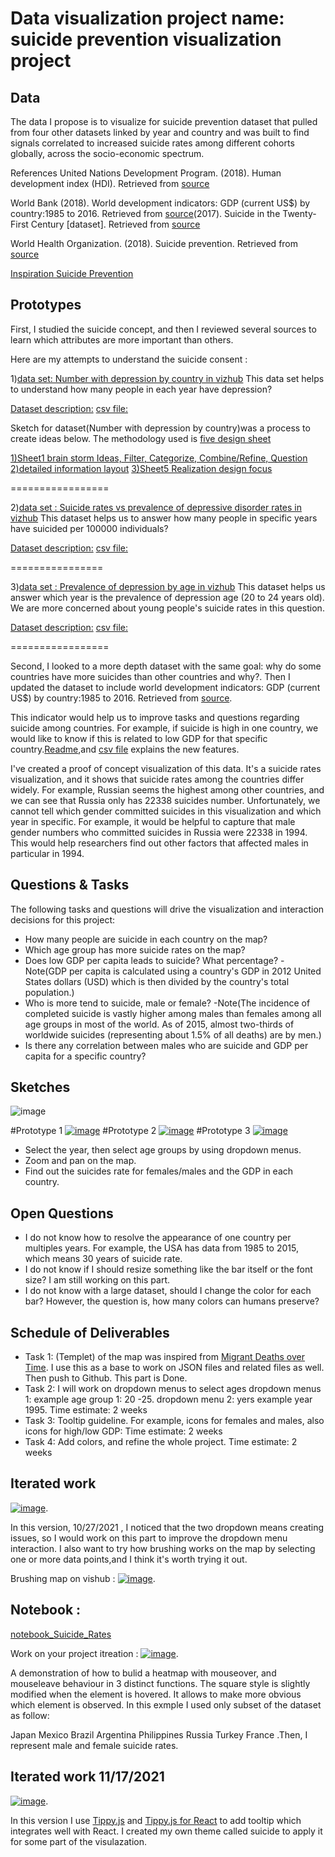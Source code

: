 
# Data visualization project name: suicide prevention visualization project

## Data

The data I propose is to visualize for suicide prevention dataset that pulled from four other datasets linked by year and country and was built to find signals correlated to increased suicide rates among different cohorts globally, across the socio-economic spectrum.

References United Nations Development Program. (2018). Human development index (HDI). Retrieved from [source](http://hdr.undp.org/en/indicators/137506)

World Bank (2018). World development indicators: GDP (current US$) by country:1985 to 2016. Retrieved from [source](http://databank.worldbank.org/data/source/world-development-indicators#)(2017). Suicide in the Twenty-First Century [dataset]. Retrieved from [source](https://www.kaggle.com/szamil/suicide-in-the-twenty-first-century/notebook)

World Health Organization. (2018). Suicide prevention. Retrieved from [source](http://www.who.int/mental_health/suicide-prevention/en/)

[Inspiration Suicide Prevention](https://www.kaggle.com/russellyates88/suicide-rates-overview-1985-to-2016?select=master.csv)

## Prototypes

First, I studied the suicide concept, and then I reviewed several sources to learn which attributes are more important than others.

Here are my attempts to understand the suicide consent :

1)[data set: Number with depression by country in vizhub](https://vizhub.com/mnalk/e116a887f76a43fbb5d0025e4e30b7aa)
This data set helps to understand how many people in each year have depression? 

[Dataset description:](https://gist.github.com/mnalk/55e775e87b4232179fdd45a1db9ec129#file-readme-md)
[csv file:](https://gist.github.com/mnalk/55e775e87b4232179fdd45a1db9ec129#file-number-with-depression-by-country-csv)

Sketch for dataset(Number with depression by country)was a process to create ideas below. The methodology used is [five design sheet](http://fds.design/)

[1)Sheet1 brain storm Ideas, Filter, Categorize, Combine/Refine, Question](https://drive.google.com/file/d/1NCOTkhhsna9SWYfg8CBFj2H690CpC4hv/view?usp=sharing)
[2)detailed information layout](https://drive.google.com/file/d/1_8XG48Z8timFpfSb7P3kl1ZauzUSeYGc/view?usp=sharing)
[3)Sheet5 Realization design focus](https://drive.google.com/file/d/1zGlNXhuhS_bkPF_lhgWrh4I864fhVawl/view?usp=sharing)

=================

2)[data set : Suicide rates vs prevalence of depressive disorder rates in vizhub](https://vizhub.com/mnalk/12565fba83094a0da620f44c933912ac)
This dataset helps us to answer how many people in specific years have suicided per 100000 individuals? 

[Dataset description:](https://gist.github.com/mnalk/b84ad44d70b8ac709d1cefc01403a683#file-readme-md)
[csv file:](https://gist.github.com/mnalk/b84ad44d70b8ac709d1cefc01403a683#file-suicide_rates_vs_prevalence_of_depressive_disorder_rates-csv)

================

3)[data set : Prevalence of depression by age in vizhub](https://vizhub.com/mnalk/e0665cc83fa34b4eac18031abb66f77e)
This dataset helps us answer which year is the prevalence of depression age (20 to 24 years old). We are more concerned about young people's suicide rates in this question.

[Dataset description:](https://gist.github.com/mnalk/d869d823ccb0ec67cfaecd3939469e39#file-readme-md)
[csv file:](https://gist.github.com/mnalk/d869d823ccb0ec67cfaecd3939469e39#file-prevalence-of-depression-by-age-csv)

=================

Second, I looked to a more depth dataset with the same goal: why do some countries have more suicides than other countries and why?. Then I updated the dataset to include world development indicators: GDP (current US$) by country:1985 to 2016. Retrieved from [source](http://databank.worldbank.org/data/source/world-development-indicators#).

This indicator would help us to improve tasks and questions regarding suicide among countries. For example, if suicide is high in one country, we would like to know if this is related to low GDP for that specific country.[Readme](https://gist.github.com/mnalk/9774fb9b221cfad2d21c387ff2e417ca#file-readme-md),and [csv file](
https://gist.githubusercontent.com/mnalk/9774fb9b221cfad2d21c387ff2e417ca/raw/feb0bb276f8606781d781a3af18a6e32e3fc418e/Suicide_Rates.csv) explains the new features.


I've created a proof of concept visualization of this data. It's a suicide rates visualization, and it shows that suicide rates among the countries differ widely. For example, Russian seems the highest among other countries, and we can see that Russia only has 22338 suicides number. Unfortunately, we cannot tell which gender committed suicides in this visualization and which year in specific.
For example, it would be helpful to capture that male gender numbers who committed suicides in Russia were 22338 in 1994. This would help researchers find out other factors that affected males in particular in 1994.


## Questions & Tasks
The following tasks and questions will drive the visualization and interaction decisions for this project:

* How many people are suicide in each country on the map?
* Which age group has more suicide rates on the map?
* Does low GDP per capita leads to suicide? What percentage?
-Note(GDP per capita is calculated using a country's GDP in 2012 United States dollars (USD) which is then divided by the country's total population.)
* Who is more tend to suicide, male or female? 
-Note(The incidence of completed suicide is vastly higher among males than females among all age groups in most of the world. As of 2015, almost two-thirds of worldwide suicides (representing about 1.5% of all deaths) are by men.)
* Is there any correlation between males who are suicide and GDP per capita for a specific country?

## Sketches
![image](https://user-images.githubusercontent.com/70254281/134373006-83e46552-e38d-4bed-a7e7-fdc8f625cf44.jpeg)

#Prototype 1
[![image](https://user-images.githubusercontent.com/70254281/137199180-dba65b29-3646-40b8-8a71-524d6ef49077.GIF)](https://vizhub.com/mnalk/761c8d9681ae455c96ab92813271431b)
#Prototype 2
[![image](https://user-images.githubusercontent.com/70254281/137198347-841f1f3c-23c4-4e83-b296-b1468d344218.png)](https://vizhub.com/mnalk/d9ce801e7d6a4e16a5c67cbe501f883e)
#Prototype 3
[![image](https://user-images.githubusercontent.com/70254281/134232441-34cf632a-9233-4227-b8d6-7a84c44f8ddd.GIF)](https://vizhub.com/mnalk/86cf45b181914194852f165c5146c597)


* Select the year, then select age groups by using dropdown menus.
* Zoom and pan on the map.
* Find out the suicides rate for females/males and the GDP in each country.

## Open Questions
* I do not know how to resolve the appearance of one country per multiples years. For example, the USA has data from 1985 to 2015, which means 30 years of suicide rate.
* I do not know if I should resize something like the bar itself or the font size? I am still working on this part.
* I do not know with a large dataset, should I change the color for each bar? However, the question is, how many colors can humans preserve?

## Schedule of Deliverables
* Task 1: (Templet) of the map was inspired from [Migrant Deaths over Time](https://bl.ocks.org/curran/raw/a479b91bba14d633487e/?raw=true). I use this as a base to work on JSON files and related files as well. Then push to Github. This part is Done.
* Task 2: I will work on dropdown menus to select ages dropdown menus 1: example age group 1: 20 -25. dropdown menu 2:  yers example year 1995. Time estimate: 2 weeks
* Task 3: Tooltip guideline. For example, icons for females and males, also icons for high/low GDP: Time estimate: 2 weeks
* Task 4: Add colors, and refine the whole project. Time estimate: 2 weeks

## Iterated work 
[![image](https://user-images.githubusercontent.com/70254281/138611502-7c706de6-842f-4a15-892e-07e38b4e5a27.GIF)](https://mnalk.github.io/vis/index.html).

In this version, 10/27/2021 , I noticed that the two dropdown means creating issues, so I would work on this part to improve the dropdown menu interaction. I also want to try how brushing works on the map by selecting one or more data points,and I think it's worth trying it out. 

Brushing map on vishub :
[![image](https://user-images.githubusercontent.com/70254281/139157190-f3ae9573-2708-43d9-bf4f-2f19e425c03c.GIF)](https://vizhub.com/mnalk/df74a298d1ec4af78f39f52a657a0853).

## Notebook : 
[notebook_Suicide_Rates](https://github.com/mnalk/notebook_Suicide_Rates)

Work on your project itreation :
[![image](https://user-images.githubusercontent.com/70254281/140659774-68f36833-cbe8-4cec-9f1d-5b31baf1a4fe.png)](https://vizhub.com/mnalk/ee8312b21b714a7e93e02abb3a182536?file=README.md).

A demonstration of how to bulid a heatmap with mouseover, and mouseleave behaviour in 3 distinct functions. The square style is slightly modified when the element is hovered. It allows to make more obvious which element is observed. In this exmple I used only subset of the dataset as follow:

Japan Mexico Brazil Argentina Philippines Russia Turkey France .Then, I represent male and female suicide rates.

## Iterated work  11/17/2021

[![image](https://user-images.githubusercontent.com/70254281/142287239-3cbcbd7a-4665-4016-bbf9-12461143caf4.png)](https://vizhub.com/mnalk/275285a786384534b21a15445fdb1179).

In this version I use [Tippy.js](https://atomiks.github.io/tippyjs/v6/getting-started/) and [Tippy.js for React](https://github.com/atomiks/tippyjs-react/) to add tooltip which integrates well with React. I created  my own theme called suicide to apply it for some part of the visulazation.

